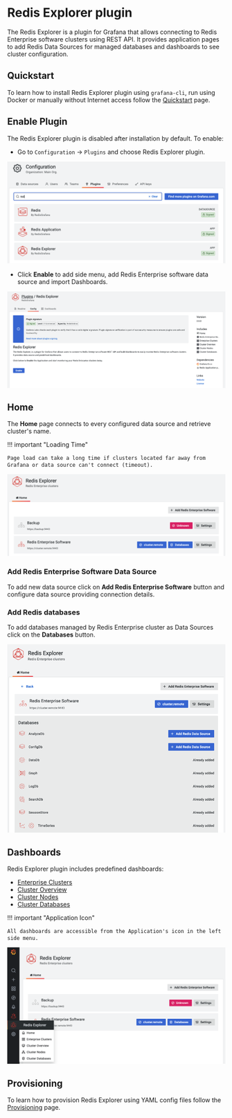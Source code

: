# Redis Explorer plugin

The Redis Explorer is a plugin for Grafana that allows connecting to Redis Enterprise software clusters using REST API. It provides application pages to add Redis Data Sources for managed databases and dashboards to see cluster configuration.

## Quickstart

To learn how to install Redis Explorer plugin using `grafana-cli`, run using Docker or manually without Internet access follow the [Quickstart](../quickstart.md) page.

## Enable Plugin

The Redis Explorer plugin is disabled after installation by default. To enable:

- Go to `Configuration` -> `Plugins` and choose Redis Explorer plugin.

![Grafana plugins](../images/select-plugins.png)

- Click **Enable** to add side menu, add Redis Enterprise software data source and import Dashboards.

![Enable Redis Explorer plugin](../images/redis-explorer/enable.png)

## Home

The **Home** page connects to every configured data source and retrieve cluster's name.

!!! important "Loading Time"

    Page load can take a long time if clusters located far away from Grafana or data source can't connect (timeout).

![Manage Redis Data Sources](../images/redis-explorer/home.png)

### Add Redis Enterprise Software Data Source

To add new data source click on **Add Redis Enterprise Software** button and configure data source providing connection details.

### Add Redis databases

To add databases managed by Redis Enterprise cluster as Data Sources click on the **Databases** button.

![Databases](../images/redis-explorer/databases.png)

## Dashboards

Redis Explorer plugin includes predefined dashboards:

- [Enterprise Clusters](dashboards/explorer.md)
- [Cluster Overview](dashboards/overview.md)
- [Cluster Nodes](dashboards/nodes.md)
- [Cluster Databases](dashboards/databases.md)

!!! important "Application Icon"

    All dashboards are accessible from the Application's icon in the left side menu.

![Redis Application plugins](../images/redis-explorer/menu.png)

## Provisioning

To learn how to provision Redis Explorer using YAML config files follow the [Provisioning](provisioning.md) page.
